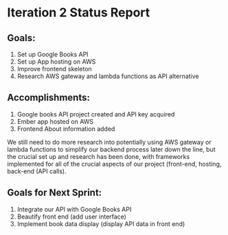 ﻿# Iteration 2 Status Report


## Goals:
1. Set up Google Books API
2. Set up App hosting on AWS
3. Improve frontend skeleton
4. Research AWS gateway and lambda functions as API alternative


## Accomplishments:
1. Google books API project created and API key acquired
2. Ember app hosted on AWS
3. Frontend About information added


We still need to do more research into potentially using AWS gateway or lambda functions to simplify our backend process later down the line, but the crucial set up and research has been done, with frameworks implemented for all of the crucial aspects of our project (front-end, hosting, back-end (API calls). 


## Goals for Next Sprint:
1. Integrate our API with Google Books API
2. Beautify front end (add user interface)
3. Implement book data display (display API data in front end)

